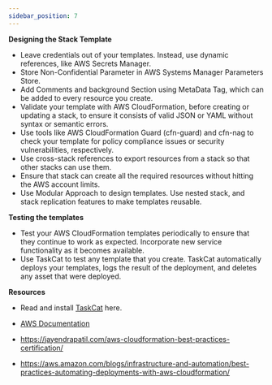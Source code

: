 ```yaml
---
sidebar_position: 7
---
```

**Designing the Stack Template**

- Leave credentials out of your templates.  Instead, use dynamic references, like AWS Secrets Manager.
- Store Non-Confidential Parameter in AWS Systems Manager Parameters Store.
- Add Comments and background Section using MetaData Tag, which can be added to every resource you create.
- Validate your template with AWS CloudFormation, before creating or updating a stack, to ensure it consists of valid JSON or YAML without syntax or semantic errors. 
- Use tools like AWS CloudFormation Guard (cfn-guard) and cfn-nag to check your template for policy compliance issues or security vulnerabilities, respectively.
- Use cross-stack references to export resources from a stack so that other stacks can use them.
- Ensure that stack can create all the required resources without hitting the AWS account limits.
- Use Modular Approach to design templates. Use nested stack, and stack replication features to make templates reusable.

**Testing the templates**

- Test your AWS CloudFormation templates periodically to ensure that they continue to work as expected. Incorporate new service functionality as it becomes available.
- Use TaskCat to test any template that you create. TaskCat automatically deploys your templates, logs the result of the deployment, and deletes any asset that were deployed.

**Resources**

- Read and install [TaskCat](https://aws-ia.github.io/taskcat/) here.

- [AWS Documentation](https://docs.aws.amazon.com/AWSCloudFormation/latest/UserGuide/Welcome.html)

- https://jayendrapatil.com/aws-cloudformation-best-practices-certification/

- https://aws.amazon.com/blogs/infrastructure-and-automation/best-practices-automating-deployments-with-aws-cloudformation/
